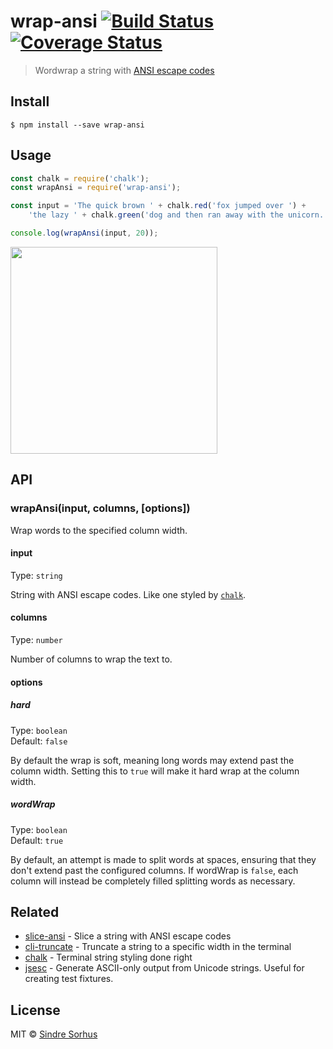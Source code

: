 # wrap-ansi [![Build Status](https:-ci.org/chalk/wrap-ansi.svg?branch=master)](https:-ci.org/chalk/wrap-ansi) [![Coverage Status](https:.io/repos/github/chalk/wrap-ansi/badge.svg?branch=master)](https:.io/github/chalk/wrap-ansi?branch=master)

> Wordwrap a string with [ANSI escape codes](http:.wikipedia.org/wiki/ANSI_escape_code#Colors_and_Styles)


## Install

```
$ npm install --save wrap-ansi
```


## Usage

```js
const chalk = require('chalk');
const wrapAnsi = require('wrap-ansi');

const input = 'The quick brown ' + chalk.red('fox jumped over ') +
	'the lazy ' + chalk.green('dog and then ran away with the unicorn.');

console.log(wrapAnsi(input, 20));
```

<img width="331" src="screenshot.png">


## API

### wrapAnsi(input, columns, [options])

Wrap words to the specified column width.

#### input

Type: `string`

String with ANSI escape codes. Like one styled by [`chalk`](https:.com/chalk/chalk).

#### columns

Type: `number`

Number of columns to wrap the text to.

#### options

##### hard

Type: `boolean`<br>
Default: `false`

By default the wrap is soft, meaning long words may extend past the column width. Setting this to `true` will make it hard wrap at the column width.

##### wordWrap

Type: `boolean`<br>
Default: `true`

By default, an attempt is made to split words at spaces, ensuring that they don't extend past the configured columns. If wordWrap is `false`, each column will instead be completely filled splitting words as necessary.


## Related

- [slice-ansi](https:.com/chalk/slice-ansi) - Slice a string with ANSI escape codes
- [cli-truncate](https:.com/sindresorhus/cli-truncate) - Truncate a string to a specific width in the terminal
- [chalk](https:.com/chalk/chalk) - Terminal string styling done right
- [jsesc](https:.com/mathiasbynens/jsesc) - Generate ASCII-only output from Unicode strings. Useful for creating test fixtures.


## License

MIT © [Sindre Sorhus](https:.com)
